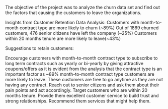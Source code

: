 The objective of the project was to analyze the churn data set and find out the factors that causing the customers to leave the organizations.

Insights from Customer Retention Data Analysis:
Customers with month-to-month contract type are more likely to churn (~89%)
Out of 1869 churned customers, 476 senior citizens have left the company (~25%)
Customers within 20 months tenure are more likely to leave(~43%)

Suggestions to retain customers:

Encourage customers with month-to-month contract type to subscribe to long term contracts such as yearly or bi-yearly by giving attractive coupons/offers as it is evident from the analysis that the contract type is an important factor as ~89% month-to-month contract type customers are more likely to leave. These customers are free to go anytime as they are not having any contract.
Reach out to senior citizens and ask them about their pain points and act accordingly.
Target customers who are within 20 months tenure. Provide them excellent customer service to build trust and strong relationships. Recommend them services that might help them.


